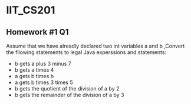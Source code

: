 # IIT_CS201

## Homework #1 Q1
Assume that we have alreadly declared two int variables a and b ,Convert the fllowing statements to legal Java experssions and statements:
- b gets a plus 3 minus 7
- b gets a times 4
- a gets b times b
- a gets b times 3 times 5
- b gets the quotient of the division of a by 2
- b gets the remainder of the division of a by 3


